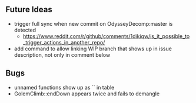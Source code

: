 ## Future Ideas
- trigger full sync when new commit on OdysseyDecomp:master is detected
    - https://www.reddit.com/r/github/comments/1dikiqw/is_it_possible_to_trigger_actions_in_another_repo/
- add command to allow linking WIP branch that shows up in issue description, not only in comment below

## Bugs
- unnamed functions show up as `` in table
- GolemClimb::endDown appears twice and fails to demangle
